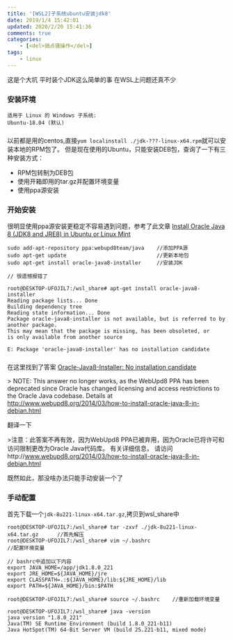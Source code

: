 ```yaml
---
title: '[WSL2]子系统ubuntu安装jdk8'
date: 2019/1/4 15:42:01
updated: 2020/2/20 15:41:36
comments: true
categories: 
    - [<del>搞点骚操作</del>]
tags: 
    - linux
---
```


这是个大坑 平时装个JDK这么简单的事 在WSL上问题还真不少
<!--more-->

### 安装环境
```
适用于 Linux 的 Windows 子系统:
Ubuntu-18.04 (默认)
```



### 

以前都是用的centos,直接`yum localinstall ./jdk-???-linux-x64.rpm`就可以安装本地的RPM包了。 
但是现在使用的Ubuntu，只能安装DEB包，查询了一下有三种安装方式：

- RPM包转制为DEB包
- 使用开箱即用的tar.gz并配置环境变量
- 使用ppa源安装
 
### 开始安装

很明显使用ppa源安装更稳定不容易遇到问题，参考了此文章 
[Install Oracle Java 8 (JDK8 and JRE8) in Ubuntu or Linux Mint](http://www.webupd8.org/2012/09/install-oracle-java-8-in-ubuntu-via-ppa.html)

```
sudo add-apt-repository ppa:webupd8team/java    //添加PPA源
sudo apt-get update                             //更新本地包
sudo apt-get install oracle-java8-installer     //安装JDK

// 很遗憾报错了

root@DESKTOP-UFOJIL7:/wsl_share# apt-get install oracle-java8-installer
Reading package lists... Done
Building dependency tree
Reading state information... Done
Package oracle-java8-installer is not available, but is referred to by another package.
This may mean that the package is missing, has been obsoleted, or
is only available from another source

E: Package 'oracle-java8-installer' has no installation candidate
```

### 

在这里找到了答案
[Oracle-Java8-Installer: No installation candidate](https://askubuntu.com/questions/790671/oracle-java8-installer-no-installation-candidate)

&gt; NOTE: This answer no longer works, as the WebUpd8 PPA has been deprecated since Oracle has changed licensing and access restrictions to the Oracle Java codebase. Details at http://www.webupd8.org/2014/03/how-to-install-oracle-java-8-in-debian.html

翻译一下

&gt;注意：此答案不再有效，因为WebUpd8 PPA已被弃用，因为Oracle已将许可和访问限制更改为Oracle Java代码库。 有关详细信息， 请访问http://www.webupd8.org/2014/03/how-to-install-oracle-java-8-in-debian.html

既然如此，那没啥办法只能手动安装一个了

### 手动配置

首先下载一个`jdk-8u221-linux-x64.tar.gz`,拷贝到wsl_share中

```
root@DESKTOP-UFOJIL7:/wsl_share# tar -zxvf ./jdk-8u221-linux-x64.tar.gz      //首先解压
root@DESKTOP-UFOJIL7:/wsl_share# vim ~/.bashrc                              //配置环境变量
```

```
// bashrc中追加以下内容
export JAVA_HOME=/app/jdk1.8.0_221
export JRE_HOME=${JAVA_HOME}/jre
export CLASSPATH=.:${JAVA_HOME}/lib:${JRE_HOME}/lib
export PATH=${JAVA_HOME}/bin:$PATH
```

```
root@DESKTOP-UFOJIL7:/wsl_share# source ~/.bashrc    //重新加载环境变量

root@DESKTOP-UFOJIL7:/wsl_share# java -version
java version "1.8.0_221"
Java(TM) SE Runtime Environment (build 1.8.0_221-b11)
Java HotSpot(TM) 64-Bit Server VM (build 25.221-b11, mixed mode)


```
